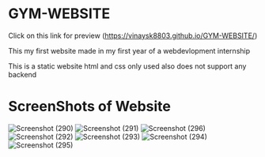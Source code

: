 # GYM-WEBSITE
 Click on this link for preview (https://vinaysk8803.github.io/GYM-WEBSITE/)


This my first website made in my first year  of a webdevlopment internship 

This is a static website html and css only used also does not support any backend

# ScreenShots of Website
![Screenshot (290)](https://user-images.githubusercontent.com/88550895/156130621-04dd3419-2879-4199-a9ba-1e69e75138da.png)
![Screenshot (291)](https://user-images.githubusercontent.com/88550895/156130627-d39232aa-a5e4-4490-bde6-7f86bef7afa3.png)
![Screenshot (296)](https://user-images.githubusercontent.com/88550895/156130635-7a13a43a-6d58-4a1b-8c6a-23e413691f33.png)
![Screenshot (292)](https://user-images.githubusercontent.com/88550895/156130644-f2d0a863-7958-429b-a782-6b477d1fb1b9.png)
![Screenshot (293)](https://user-images.githubusercontent.com/88550895/156130654-8488b6e0-5c79-41ba-9708-2b3f074a368f.png)
![Screenshot (294)](https://user-images.githubusercontent.com/88550895/156130660-5bc007ab-dffa-4a8c-8824-3a2fddec561c.png)
![Screenshot (295)](https://user-images.githubusercontent.com/88550895/156130668-87d7103c-84ba-4ef5-b0b7-e974ff4dd11f.png)
